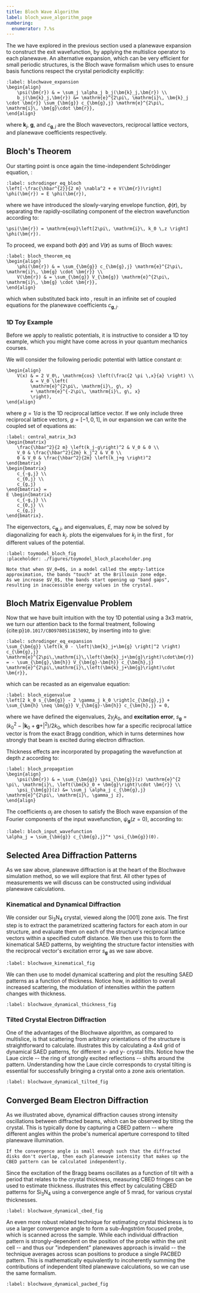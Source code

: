 ```yaml
---
title: Bloch Wave Algorithm
label: bloch_wave_algorithm_page
numbering:
  enumerator: 7.%s
---
```


The [](#prism_algorithm_page) we have explored in the previous section used a planewave expansion to construct the exit wavefunction, by applying the multislice operator to each planewave.
An alternative expansion, which can be very efficient for small periodic structures, is the Bloch wave formalism which uses [](wiki:Bloch's_theorem) to ensure basis functions respect the crystal periodicity explicitly:
```{math}
:label: blochwave_expansion
\begin{align}
    \psi(\bm{r}) & = \sum_j \alpha_j b_j(\bm{k}_j,\bm{r}) \\
    b_j(\bm{k}_j,\bm{r}) &= \mathrm{e}^{2\pi\, \mathrm{i}\, \bm{k}_j \cdot \bm{r}} \sum_{\bm{g}} c_{\bm{g},j} \mathrm{e}^{2\pi\, \mathrm{i}\, \bm{g}\cdot \bm{r}},
\end{align}
```
where $\bm{k}_j$, $\bm{g}$, and $c_{\bm{g},j}$ are the Bloch wavevectors, reciprocal lattice vectors, and planewave coefficients respectively.

## Bloch's Theorem

Our starting point is once again the time-independent Schrödinger equation, [](#schrodinger_eq):

```{math}
:label: schrodinger_eq_bloch
\left[-\frac{\hbar^{2}}{2 m} \nabla^2 + e V(\bm{r})\right] \phi(\bm{r}) = E \phi(\bm{r}),
```
where we have introduced the slowly-varying envelope function, $\phi(\bm{r})$, by separating the rapidly-oscillating component of the electron wavefunction according to:
```{math}
\psi(\bm{r}) = \mathrm{exp}\left[2\pi\, \mathrm{i}\, k_0 \,z \right] \phi(\bm{r}).
```

To proceed, we expand both $\phi(\bm{r})$ and $V(\bm{r})$ as sums of Bloch waves:
```{math}
:label: bloch_theorem_eq
\begin{align}
    \phi(\bm{r}) & = \sum_{\bm{g}} c_{\bm{g},j} \mathrm{e}^{2\pi\, \mathrm{i}\, \bm{g} \cdot \bm{r}} \\
    V(\bm{r}) & = \sum_{\bm{g}} V_{\bm{g}} \mathrm{e}^{2\pi\, \mathrm{i}\, \bm{g} \cdot \bm{r}},
\end{align}
```
which when substituted back into [](#schrodinger_eq_bloch), result in an infinite set of coupled equations for the planewave coefficients $c_{\bm{g},j}$.

### 1D Toy Example

Before we apply [](#bloch_theorem_eq) to realistic potentials, it is instructive to consider a 1D toy example, which you might have come across in your quantum mechanics courses.

We will consider the following periodic potential with lattice constant $a$:
```{math}
\begin{align}
    V(x) & = 2 V_0\, \mathrm{cos} \left(\frac{2 \pi \,x}{a} \right) \\
         & = V_0 \left(
         \mathrm{e}^{2\pi\, \mathrm{i}\, g\, x} 
         + \mathrm{e}^{-2\pi\, \mathrm{i}\, g\, x} 
         \right),
\end{align}
```
where $g=1/a$ is the 1D reciprocal lattice vector.
If we only include three reciprocal lattice vectors, $g=[-1,0,1]$, in our expansion we can write the coupled set of equations as:

```{math}
:label: central_matrix_3x3
\begin{bmatrix}
    \frac{\hbar^2}{2 m} \left(k_j-g\right)^2 & V_0 & 0 \\
    V_0 & \frac{\hbar^2}{2m} k_j^2 & V_0 \\
    0 & V_0 & \frac{\hbar^2}{2m} \left(k_j+g \right)^2
\end{bmatrix} 
\begin{bmatrix}
    c_{-g,j} \\
    c_{0,j} \\
    c_{g,j}
\end{bmatrix} =
E \begin{bmatrix}
    c_{-g,j} \\
    c_{0,j} \\
    c_{g,j}
\end{bmatrix}.
```

The eigenvectors, $c_{\bm{g},j}$, and eigenvalues, $E$, may now be solved by diagonalizing [](#central_matrix_3x3) for each $k_j$.
[](#toymodel_bloch_fig) plots the eigenvalues for $k_j$ in the first [](wiki:Brillouin_zone), for different values of the potential.

```{figure} #app:toymodel_bloch_widget
:label: toymodel_bloch_fig
:placeholder: ./figures/toymodel_bloch_placeholder.png
```

```{note} Bandgaps
Note that when $V_0=0$, in a model called the empty-lattice approximation, the bands "touch" at the Brillouin zone edge.
As we increase $V_0$, the bands start opening up "band gaps", resulting in inaccessible energy values in the crystal.
```

## Bloch Matrix Eigenvalue Problem

Now that we have built intuition with the toy 1D potential using a 3x3 matrix, we turn our attention back to the formal treatment, following {cite:p}`10.1017/CBO9780511615092`,  by inserting [](#bloch_theorem_eq) into [](#schrodinger_eq_bloch) to give:
```{math}
:label: schrodinger_eq_expansion
\sum_{\bm{g}} \left(k_0 - \left|\bm{k}_j+\bm{g} \right|^2 \right) c_{\bm{g},j} \mathrm{e}^{2\pi\,\mathrm{i}\,\left(\bm{k}_j+\bm{g}\right)\cdot\bm{r}} = - \sum_{\bm{g},\bm{h}} V_{\bm{g}-\bm{h}} c_{\bm{h},j} \mathrm{e}^{2\pi\,\mathrm{i}\,\left(\bm{k}_j+\bm{g}\right)\cdot \bm{r}},
```
which can be recasted as an eigenvalue equation:
```{math}
:label: bloch_eigenvalue
\left[2 k_0 s_{\bm{g}} - 2 \gamma_j k_0 \right]c_{\bm{g},j} + \sum_{\bm{h} \neq \bm{g}} V_{\bm{g}-\bm{h}} c_{\bm{h},j} = 0,
```
where we have defined the eigenvalues, $2\gamma_j k_0$, and **excitation error**, $s_{\bm{g}} = \left(k_0^2 - \left| \bm{k}_0 + \bm{g} +  \right|^2 \right)/2k_0$, which describes how far a specific reciprocal lattice vector is from the exact Bragg condition, which in turns determines how strongly that beam is excited during electron diffraction.

Thickness effects are incorporated by propagating the wavefunction at depth $z$ according to:
```{math}
:label: bloch_propagation
\begin{align}
    \psi(\bm{r}) & = \sum_{\bm{g}} \psi_{\bm{g}}(z) \mathrm{e}^{2 \pi\, \mathrm{i}\, \left(\bm{k}_0 + \bm{g}\right)\cdot \bm{r}} \\
    \psi_{\bm{g}}(z) &= \sum_j \alpha_j c_{\bm{g},j} \mathrm{e}^{2\pi\, \mathrm{i}\, \gamma_j z},
\end{align}
```
The coefficients $\alpha_j$ are chosen to satisfy the Bloch wave expansion of the Fourier components of the input wavefunction, $\psi_{\bm{g}}(z=0)$, according to:

```{math}
:label: bloch_input_wavefunction
\alpha_j = \sum_{\bm{g}} c_{\bm{g},j}^* \psi_{\bm{g}}(0).
```

## Selected Area Diffraction Patterns

As we saw above, planewave diffraction is at the heart of the Blochwave simulation method, so we will explore that first.
All other types of measurements we will discuss can be constructed using individual planewave calculations.

### Kinematical and Dynamical Diffraction

We consider our Si$_3$N$_4$ crystal, viewed along the [001] zone axis.
The first step is to extract the parametrized scattering factors for each atom in our structure, and evaluate them on each of the structure's reciprocal lattice vectors within a specified cutoff distance.
We then use this to form the kinematical SAED patterns, by weighting the structure factor intensities with the reciprocal vector's excitation error $s_{\bm{g}}$ as we saw above.

```{figure} #app:blochwave_kinematical
:label: blochwave_kinematical_fig
```

We can then use [](#bloch_propagation) to model dynamical scattering and plot the resulting SAED patterns as a function of thickness.
Notice how, in addition to overall increased scattering, the modulation of intensities within the pattern changes with thickness.

```{figure} #app:blochwave_thickness
:label: blochwave_dynamical_thickness_fig
```

### Tilted Crystal Electron Diffraction

One of the advantages of the Blochwave algorithm, as compared to multislice, is that scattering from arbitrary orientations of the structure is straightforward to calculate.
[](#blochwave_dynamical_tilted_fig) illustrates this by calculating a 4x4 grid of dynamical SAED patterns, for different x- and y- crystal tilts.
Notice how the Laue circle -- the ring of strongly excited reflections -- shifts around the pattern.
Understanding how the Laue circle corresponds to crystal tilting is essential for successfully bringing a crystal onto a zone axis orientation.

```{figure} #app:blochwave_tilted
:label: blochwave_dynamical_tilted_fig
```

## Converged Beam Electron Diffraction

As we illustrated above, dynamical diffraction causes strong intensity oscillations between diffracted beams, which can be observed by tilting the crystal.
This is typically done by capturing a CBED pattern -- where different angles within the probe's numerical aperture correspond to tilted planewave illumination.

```{note} 
If the convergence angle is small enough such that the diffracted disks don't overlap, then each planewave intensity that makes up the CBED pattern can be calculated independently.
```

Since the excitation of the Bragg beams oscillates as a function of tilt with a period that relates to the crystal thickness, measuring CBED fringes can be used to estimate thickness.
[](#blochwave_dynamical_cbed_fig) illustrates this effect by calculating CBED patterns for Si$_3$N$_4$ using a convergence angle of 5 mrad, for various crystal thicknesses.

```{figure} #app:blochwave_cbed
:label: blochwave_dynamical_cbed_fig
```

An even more robust related technique for estimating crystal thickness is to use a larger convergence angle to form a sub-Ångström focused probe, which is scanned across the sample.
While each individual diffraction pattern is strongly-dependent on the position of the probe within the unit cell -- and thus our "independent" planewaves approach is invalid -- the technique averages across scan positions to produce a single PACBED pattern.
This is mathematically equivalently to incoherently summing the contributions of independent tilted planewave calculations, so we can use the same formalism.

```{figure} #app:blochwave_pacbed
:label: blochwave_dynamical_pacbed_fig
```
